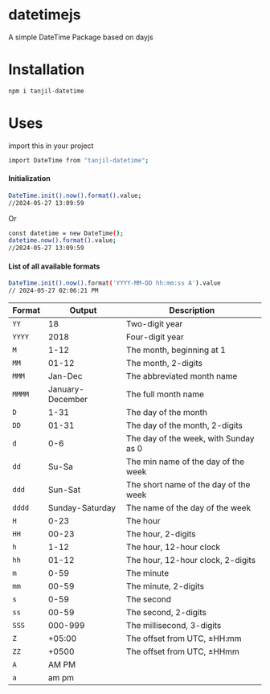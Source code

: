 # datetimejs
A simple DateTime Package based on dayjs

# Installation
```bash
npm i tanjil-datetime
```

# Uses
import this in your project
```bash
import DateTime from "tanjil-datetime";
```
#### Initialization
```bash
DateTime.init().now().format().value;
//2024-05-27 13:09:59
```
Or
```bash
const datetime = new DateTime();
datetime.now().format().value;
//2024-05-27 13:09:59
```
#### List of all available formats

```bash
DateTime.init().now().format('YYYY-MM-DD hh:mm:ss A').value
// 2024-05-27 02:06:21 PM
```

<table>
    <thead>
        <tr>
            <th>Format</th>
            <th>Output</th>
            <th>Description</th>
        </tr>
    </thead>
    <tbody>
        <tr>
            <td><code>YY</code></td>
            <td>18</td>
            <td>Two-digit year</td>
        </tr>
        <tr>
            <td><code>YYYY</code></td>
            <td>2018</td>
            <td>Four-digit year</td>
        </tr>
        <tr>
            <td><code>M</code></td>
            <td>1-12</td>
            <td>The month, beginning at 1</td>
        </tr>
        <tr>
            <td><code>MM</code></td>
            <td>01-12</td>
            <td>The month, 2-digits</td>
        </tr>
        <tr>
            <td><code>MMM</code></td>
            <td>Jan-Dec</td>
            <td>The abbreviated month name</td>
        </tr>
        <tr>
            <td><code>MMMM</code></td>
            <td>January-December</td>
            <td>The full month name</td>
        </tr>
        <tr>
            <td><code>D</code></td>
            <td>1-31</td>
            <td>The day of the month</td>
        </tr>
        <tr>
            <td><code>DD</code></td>
            <td>01-31</td>
            <td>The day of the month, 2-digits</td>
        </tr>
        <tr>
            <td><code>d</code></td>
            <td>0-6</td>
            <td>The day of the week, with Sunday as 0</td>
        </tr>
        <tr>
            <td><code>dd</code></td>
            <td>Su-Sa</td>
            <td>The min name of the day of the week</td>
        </tr>
        <tr>
            <td><code>ddd</code></td>
            <td>Sun-Sat</td>
            <td>The short name of the day of the week</td>
        </tr>
        <tr>
            <td><code>dddd</code></td>
            <td>Sunday-Saturday</td>
            <td>The name of the day of the week</td>
        </tr>
        <tr>
            <td><code>H</code></td>
            <td>0-23</td>
            <td>The hour</td>
        </tr>
        <tr>
            <td><code>HH</code></td>
            <td>00-23</td>
            <td>The hour, 2-digits</td>
        </tr>
        <tr>
            <td><code>h</code></td>
            <td>1-12</td>
            <td>The hour, 12-hour clock</td>
        </tr>
        <tr>
            <td><code>hh</code></td>
            <td>01-12</td>
            <td>The hour, 12-hour clock, 2-digits</td>
        </tr>
        <tr>
            <td><code>m</code></td>
            <td>0-59</td>
            <td>The minute</td>
        </tr>
        <tr>
            <td><code>mm</code></td>
            <td>00-59</td>
            <td>The minute, 2-digits</td>
        </tr>
        <tr>
            <td><code>s</code></td>
            <td>0-59</td>
            <td>The second</td>
        </tr>
        <tr>
            <td><code>ss</code></td>
            <td>00-59</td>
            <td>The second, 2-digits</td>
        </tr>
        <tr>
            <td><code>SSS</code></td>
            <td>000-999</td>
            <td>The millisecond, 3-digits</td>
        </tr>
        <tr>
            <td><code>Z</code></td>
            <td>+05:00</td>
            <td>The offset from UTC, ±HH:mm</td>
        </tr>
        <tr>
            <td><code>ZZ</code></td>
            <td>+0500</td>
            <td>The offset from UTC, ±HHmm</td>
        </tr>
        <tr>
            <td><code>A</code></td>
            <td>AM PM</td>
            <td></td>
        </tr>
        <tr>
            <td><code>a</code></td>
            <td>am pm</td>
            <td></td>
        </tr>
    </tbody>
</table>